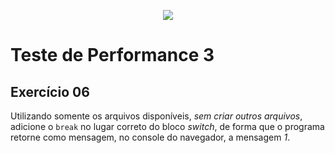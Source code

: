 <p align="center">
    <img src="https://www.infnet.edu.br/infnet/wp-content/themes/infnet.homepage//assets/img/LogoInfnetRodape.png"/>
</p>

# Teste de Performance 3

## Exercício 06

Utilizando somente os arquivos disponíveis, _sem criar outros arquivos_, adicione o `break` no lugar correto do bloco _switch_, de forma que o programa retorne como mensagem, no console do navegador, a mensagem _1_.
